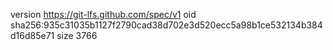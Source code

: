 version https://git-lfs.github.com/spec/v1
oid sha256:935c31035b1127f2790cad38d702e3d520ecc5a98b1ce532134b384d16d85e71
size 3766

